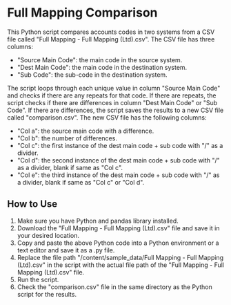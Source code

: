 # Full Mapping Comparison

This Python script compares accounts codes in two systems from a CSV file called "Full Mapping - Full Mapping (Ltd).csv". The CSV file has three columns:

- "Source Main Code": the main code in the source system.
- "Dest Main Code": the main code in the destination system.
- "Sub Code": the sub-code in the destination system.

The script loops through each unique value in column "Source Main Code" and checks if there are any repeats for that code. If there are repeats, the script checks if there are differences in column "Dest Main Code" or "Sub Code". If there are differences, the script saves the results to a new CSV file called "comparison.csv". The new CSV file has the following columns:

- "Col a": the source main code with a difference.
- "Col b": the number of differences.
- "Col c": the first instance of the dest main code + sub code with "/" as a divider.
- "Col d": the second instance of the dest main code + sub code with "/" as a divider, blank if same as "Col c".
- "Col e": the third instance of the dest main code + sub code with "/" as a divider, blank if same as "Col c" or "Col d".

## How to Use

1. Make sure you have Python and pandas library installed.
2. Download the "Full Mapping - Full Mapping (Ltd).csv" file and save it in your desired location.
3. Copy and paste the above Python code into a Python environment or a text editor and save it as a .py file.
4. Replace the file path "/content/sample_data/Full Mapping - Full Mapping (Ltd).csv" in the script with the actual file path of the "Full Mapping - Full Mapping (Ltd).csv" file.
5. Run the script.
6. Check the "comparison.csv" file in the same directory as the Python script for the results.
